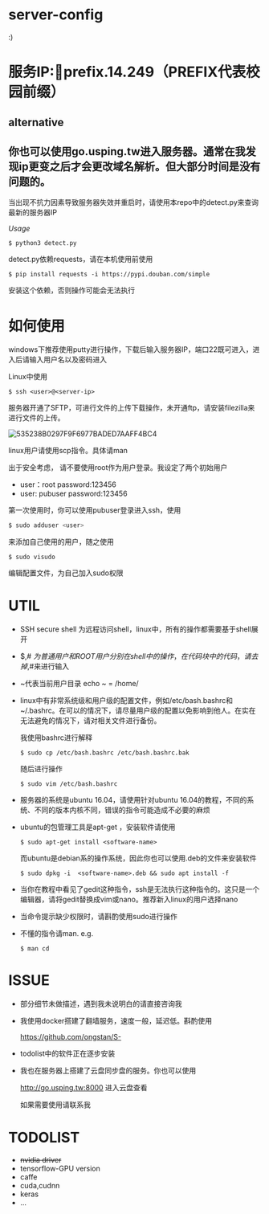 # server-config

:)

# 	服务IP:prefix.14.249（PREFIX代表校园前缀） 

## alternative  

## 你也可以使用**go.usping.tw**进入服务器。通常在我发现ip更变之后才会更改域名解析。但大部分时间是没有问题的。 

当出现不抗力因素导致服务器失效并重启时，请使用本repo中的detect.py来查询最新的服务器IP

*Usage*

```
$ python3 detect.py
```

detect.py依赖requests，请在本机使用前使用

```
$ pip install requests -i https://pypi.douban.com/simple
```

安装这个依赖，否则操作可能会无法执行

# 如何使用

windows下推荐使用putty进行操作，下载后输入服务器IP，端口22既可进入，进入后请输入用户名以及密码进入

Linux中使用

```
$ ssh <user>@<server-ip>
```

服务器开通了SFTP，可进行文件的上传下载操作，未开通ftp，请安装filezilla来进行文件的上传。

![535238B0297F9F6977BADED7AAFF4BC4](/Users/stanwang/Documents/535238B0297F9F6977BADED7AAFF4BC4.jpg)

linux用户请使用scp指令。具体请man

出于安全考虑， 请不要使用root作为用户登录。我设定了两个初始用户

- user：root password:123456
- user: pubuser password:123456

第一次使用时，你可以使用pubuser登录进入ssh，使用

```bash
$ sudo adduser <user>
```

来添加自己使用的用户，随之使用

```
$ sudo visudo
```

编辑配置文件，为自己加入sudo权限

# UTIL

- SSH secure shell 为远程访问shell，linux中，所有的操作都需要基于shell展开

- $,# $为普通用户和ROOT用户分别在shell中的操作，在代码块中的代码，请去掉$,#来进行输入

- ~代表当前用户目录 echo ~ = /home/<username>

- linux中有非常系统级和用户级的配置文件，例如/etc/bash.bashrc和~/.bashrc。在可以的情况下，请尽量用户级的配置以免影响到他人。在实在无法避免的情况下，请对相关文件进行备份。

  我使用bashrc进行解释

  ```
  $ sudo cp /etc/bash.bashrc /etc/bash.bashrc.bak
  ```

  随后进行操作

  ```
  $ sudo vim /etc/bash.bashrc
  ```

- 服务器的系统是ubuntu 16.04，请使用针对ubuntu 16.04的教程，不同的系统、不同的版本内核不同，错误的指令可能造成不必要的麻烦

- ubuntu的包管理工具是apt-get ，安装软件请使用

  ```
  $ sudo apt-get install <software-name>
  ```

  而ubuntu是debian系的操作系统，因此你也可以使用.deb的文件来安装软件

  ```
  $ sudo dpkg -i  <software-name>.deb && sudo apt install -f
  ```

- 当你在教程中看见了gedit这种指令，ssh是无法执行这种指令的。这只是一个编辑器，请将gedit替换成vim或nano。推荐新入linux的用户选择nano

- 当命令提示缺少权限时，请斟酌使用sudo进行操作

- 不懂的指令请man. e.g.

  ```
  $ man cd
  ```

# ISSUE

- 部分细节未做描述，遇到我未说明白的请直接咨询我

- 我使用docker搭建了翻墙服务，速度一般，延迟低。斟酌使用

  https://github.com/ongstan/S-

- todolist中的软件正在逐步安装

- 我也在服务器上搭建了云盘同步盘的服务。你也可以使用

  http://go.usping.tw:8000 进入云盘查看

  如果需要使用请联系我

# TODOLIST

- ~~nvidia driver~~
- tensorflow-GPU version
- caffe
- cuda,cudnn
- keras
- ...